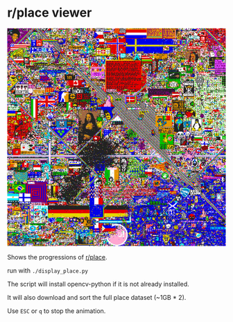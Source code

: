 # r/place viewer

![](https://github.com/jagprog5/RedditPlaceViewer/blob/master/img.png)

Shows the progressions of [r/place](https://www.reddit.com/r/place/).

run with `./display_place.py`

The script will install opencv-python if it is not already installed.

It will also download and sort the full place dataset (~1GB * 2).

Use `ESC` or `q` to stop the animation.
